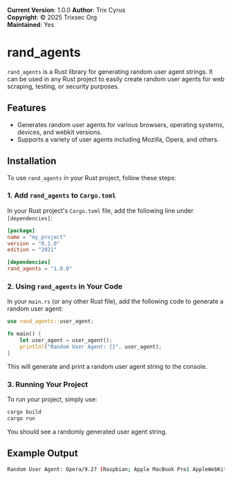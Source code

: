 **Current Version**: 1.0.0
**Author**: Trix Cyrus  
**Copyright**: © 2025 Trixsec Org  
**Maintained**: Yes

# rand_agents

`rand_agents` is a Rust library for generating random user agent strings. It can be used in any Rust project to easily create random user agents for web scraping, testing, or security purposes.

## Features
- Generates random user agents for various browsers, operating systems, devices, and webkit versions.
- Supports a variety of user agents including Mozilla, Opera, and others.

## Installation

To use `rand_agents` in your Rust project, follow these steps:

### 1. Add `rand_agents` to `Cargo.toml`

In your Rust project's `Cargo.toml` file, add the following line under `[dependencies]`:

```toml
[package]
name = "my_project"
version = "0.1.0"
edition = "2021"

[dependencies]
rand_agents = "1.0.0"
```

### 2. Using `rand_agents` in Your Code

In your `main.rs` (or any other Rust file), add the following code to generate a random user agent:

```rust
use rand_agents::user_agent;

fn main() {
    let user_agent = user_agent();
    println!("Random User Agent: {}", user_agent);
}
```

This will generate and print a random user agent string to the console.

### 3. Running Your Project

To run your project, simply use:

```bash
cargo build
cargo run
```

You should see a randomly generated user agent string.

## Example Output

```bash
Random User Agent: Opera/9.27 (Raspbian; Apple MacBook Pro) AppleWebKit/619.1.22 (KHTML, like Gecko) RockMelt/75.0.406 Safari/619.1.22
```

